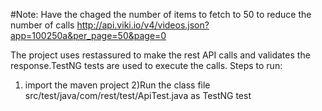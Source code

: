
#Note:
Have the chaged the number of items to fetch to 50 to reduce the number of calls
http://api.viki.io/v4/videos.json?app=100250a&per_page=50&page=0

The project uses restassured to make the rest API calls and validates the response.TestNG tests are used to execute the calls.
Steps to run:
1) import the maven project 
2)Run the class file src/test/java/com/rest/test/ApiTest.java as TestNG test
